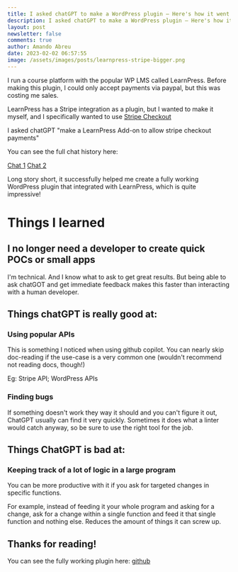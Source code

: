 ```yaml
---
title: I asked chatGPT to make a WordPress plugin – Here's how it went
description: I asked chatGPT to make a WordPress plugin – Here's how it went
layout: post
newsletter: false
comments: true
author: Amando Abreu
date: 2023-02-02 06:57:55
image: /assets/images/posts/learnpress-stripe-bigger.png
---
```

I run a course platform with the popular WP LMS called LearnPress. Before making this plugin, I could only accept payments via paypal, but this was costing me sales. 

LearnPress has a Stripe integration as a plugin, but I wanted to make it myself, and I specifically wanted to use [Stripe Checkout](https://stripe.com/docs/payments/checkout) 

I asked chatGPT "make a LearnPress Add-on to allow stripe checkout payments"

You can see the full chat history here:

[Chat 1](https://chat.openai.com/share/15092d55-2593-41a5-9487-029b0275ae08)
[Chat 2](https://chat.openai.com/share/95388e81-ab0e-4f04-a3dd-0816474133cc)

Long story short, it successfully helped me create a fully working WordPress plugin that integrated with LearnPress, which is quite impressive!

# Things I learned
## I no longer need a developer to create quick POCs or small apps
I'm technical. And I know what to ask to get great results. But being able to ask chatGOT and get immediate feedback makes this faster than interacting with a human developer.

## Things chatGPT is really good at:
### Using popular APIs 

This is something I noticed when using github copilot. You can nearly skip doc-reading if the use-case is a very common one (wouldn't recommend not reading docs, though!)

Eg: Stripe API; WordPress APIs

### Finding bugs
If something doesn't work they way it should and you can't figure it out, ChatGPT usually can find it very quickly. Sometimes it does what a linter would catch anyway, so be sure to use the right tool for the job.

## Things ChatGPT is bad at:
### Keeping track of a lot of logic in a large program

You can be more productive with it if you ask for targeted changes in specific functions.

For example, instead of feeding it your whole program and asking for a change, ask for a change within a single function and feed it that single function and nothing else. Reduces the amount of things it can screw up.

## Thanks for reading!

You can see the fully working plugin here: [github](https://github.com/amandoabreu/learnpress-stripe)